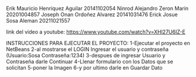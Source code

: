 Erik Mauricio Henriquez Aguilar 20141102054 
Ninrod Alejandro Zeron Marin 20201004857 
Joseph Onan Ordoñez Alvarez 20141031476 
Erick Josue Sosa Aleman 20211021557

link del video a youtube:
https://www.youtube.com/watch?v=XHl27U6IZ-E

INSTRUCCIONES PARA EJECUTAR EL PROYECTO: 1-Ejecutar el proyecto en NetBeans 
2-al mostrarse el LOGIN Ingresar el usuario y contraseña (Usuario:Sosa Contraseña:1234) 
3-despues de ingresar Usuario y Contraseña darle Continuar 
4-Llenar formulario con los Datos que se solicitan 
5-poner la Imagen 6-y por ultimo darle en Guardar Dato
